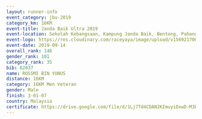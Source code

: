 ```yaml
---
layout: runner-info 
event_category: jbu-2019 
category_km: 16KM 
event-title: Janda Baik Ultra 2019 
event-location: Sekolah Kebangsaan, Kampung Janda Baik, Bentong, Pahang, Malaysia 
event-logo: https://res.cloudinary.com/raceyaya/image/upload/v1569217009/logo/janda-baik_vch1pc.jpg 
event-date: 2019-09-14
overall_rank: 146
gender_rank: 101
category_rank: 35
bib: 62037
name: ROSSMI BIN YUNUS
distance: 16KM
category: 16KM Men Veteran
gender: Male
finish: 3-01-07
country: Malaysia
certificate: https://drive.google.com/file/d/1Lj7Td4CDAN2KImuyiOxwD-M3bmPfkTQx/view?usp=sharing
---
```

